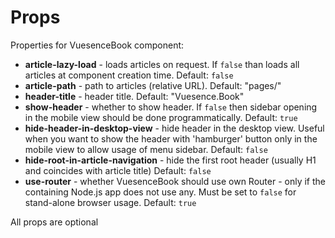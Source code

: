 # Props

Properties for VuesenceBook component:

-   __article-lazy-load__ - loads articles on request. If `false` than loads all articles at component creation time. Default: `false`
-   __article-path__ - path to articles (relative URL). Default: "pages/"
-   __header-title__ - header title. Default: "Vuesence.Book"
-   __show-header__ - whether to show header. If `false` then sidebar opening in the mobile view should be done programmatically. Default: `true`
-   __hide-header-in-desktop-view__ - hide header in the desktop view. Useful when you want to show the header with 'hamburger' button only in the mobile view to allow usage of menu sidebar. Default: `false`
-	__hide-root-in-article-navigation__ - hide the first root header (usually H1 and coincides with article title) Default: `false`
-	__use-router__ - whether VuesenceBook should use own Router - only if the containing Node.js app does not use any. Must be set to `false` for stand-alone browser usage. Default: `true`

All props are optional